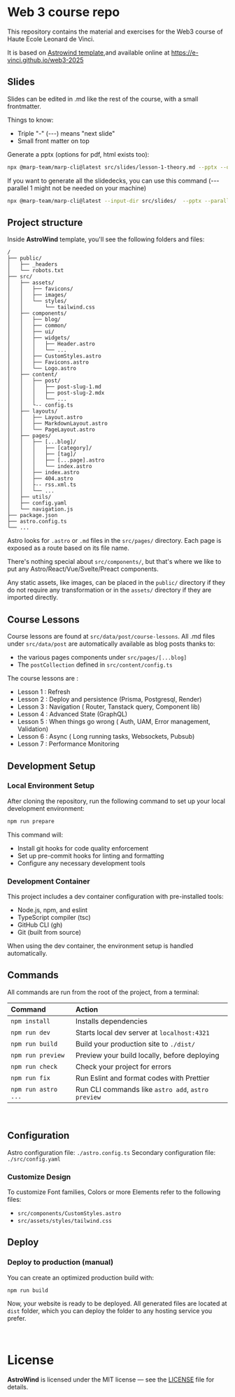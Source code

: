# Web 3 course repo

This repository contains the material and exercises for the Web3 course of Haute Ecole Leonard de Vinci.

It is based on [Astrowind template](https://astro.build/themes/details/astrowind/),and available online at https://e-vinci.github.io/web3-2025

## Slides

Slides can be edited in .md like the rest of the course, with a small frontmatter.

Things to know:

- Triple "-" (---) means "next slide"
- Small front matter on top

Generate a pptx (options for pdf, html exists too):

```bash
npx @marp-team/marp-cli@latest src/slides/lesson-1-theory.md --pptx --o src/slides/lesson-1-theory.pptx
```

If you want to generate all the slidedecks, you can use this command (---parallel 1 might not be needed on your machine)

```bash
npx @marp-team/marp-cli@latest --input-dir src/slides/  --pptx --parallel 1
```

## Project structure

Inside **AstroWind** template, you'll see the following folders and files:

```
/
├── public/
│   ├── _headers
│   └── robots.txt
├── src/
│   ├── assets/
│   │   ├── favicons/
│   │   ├── images/
│   │   └── styles/
│   │       └── tailwind.css
│   ├── components/
│   │   ├── blog/
│   │   ├── common/
│   │   ├── ui/
│   │   ├── widgets/
│   │   │   ├── Header.astro
│   │   │   └── ...
│   │   ├── CustomStyles.astro
│   │   ├── Favicons.astro
│   │   └── Logo.astro
│   ├── content/
│   │   ├── post/
│   │   │   ├── post-slug-1.md
│   │   │   ├── post-slug-2.mdx
│   │   │   └── ...
│   │   └-- config.ts
│   ├── layouts/
│   │   ├── Layout.astro
│   │   ├── MarkdownLayout.astro
│   │   └── PageLayout.astro
│   ├── pages/
│   │   ├── [...blog]/
│   │   │   ├── [category]/
│   │   │   ├── [tag]/
│   │   │   ├── [...page].astro
│   │   │   └── index.astro
│   │   ├── index.astro
│   │   ├── 404.astro
│   │   ├-- rss.xml.ts
│   │   └── ...
│   ├── utils/
│   ├── config.yaml
│   └── navigation.js
├── package.json
├── astro.config.ts
└── ...
```

Astro looks for `.astro` or `.md` files in the `src/pages/` directory. Each page is exposed as a route based on its file name.

There's nothing special about `src/components/`, but that's where we like to put any Astro/React/Vue/Svelte/Preact components.

Any static assets, like images, can be placed in the `public/` directory if they do not require any transformation or in the `assets/` directory if they are imported directly.

## Course Lessons

Course lessons are found at `src/data/post/course-lessons`.
All .md files under `src/data/post` are automatically available as blog posts thanks to:

- the various pages components under `src/pages/[...blog]`
- The `postCollection` defined in `src/content/config.ts`

The course lessons are :

- Lesson 1 : Refresh
- Lesson 2 : Deploy and persistence (Prisma, Postgresql, Render)
- Lesson 3 : Navigation ( Router, Tanstack query, Component lib)
- Lesson 4 : Advanced State (GraphQL)
- Lesson 5 : When things go wrong ( Auth, UAM, Error management, Validation)
- Lesson 6 : Async ( Long running tasks, Websockets, Pubsub)
- Lesson 7 : Performance Monitoring

## Development Setup

### Local Environment Setup

After cloning the repository, run the following command to set up your local development environment:

```bash
npm run prepare
```

This command will:

- Install git hooks for code quality enforcement
- Set up pre-commit hooks for linting and formatting
- Configure any necessary development tools

### Development Container

This project includes a dev container configuration with pre-installed tools:

- Node.js, npm, and eslint
- TypeScript compiler (tsc)
- GitHub CLI (gh)
- Git (built from source)

When using the dev container, the environment setup is handled automatically.

## Commands

All commands are run from the root of the project, from a terminal:

| Command             | Action                                             |
| :------------------ | :------------------------------------------------- |
| `npm install`       | Installs dependencies                              |
| `npm run dev`       | Starts local dev server at `localhost:4321`        |
| `npm run build`     | Build your production site to `./dist/`            |
| `npm run preview`   | Preview your build locally, before deploying       |
| `npm run check`     | Check your project for errors                      |
| `npm run fix`       | Run Eslint and format codes with Prettier          |
| `npm run astro ...` | Run CLI commands like `astro add`, `astro preview` |

<br>

## Configuration

Astro configuration file: `./astro.config.ts`
Secondary configuration file: `./src/config.yaml`

### Customize Design

To customize Font families, Colors or more Elements refer to the following files:

- `src/components/CustomStyles.astro`
- `src/assets/styles/tailwind.css`

## Deploy

### Deploy to production (manual)

You can create an optimized production build with:

```shell
npm run build
```

Now, your website is ready to be deployed. All generated files are located at
`dist` folder, which you can deploy the folder to any hosting service you
prefer.

<br>

# License

**AstroWind** is licensed under the MIT license — see the [LICENSE](./LICENSE.md) file for details.
